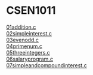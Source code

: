 # CSEN1011
[01addition.c](https://github.com/srishivanic/CSEN1011/blob/561d1df3abca3d91ca7069553f335d7ae19c4897/01Additionalgorithm.txt)<br/>
[02simpleinterest.c](https://github.com/srishivanic/CSEN1011/blob/2d9e96b46809cb26eb9a6134ab887760fd70233c/02Simpleinterest)<br/>
[03evenodd.c](https://github.com/srishivanic/CSEN1011/blob/d6239d23f1b9a1f127bc24d8c7b9352e9c859d85/03evenodd%20c++.txt)<br/>
[04primenum.c](https://github.com/srishivanic/CSEN1011/blob/291536a54b04707080e729873f9741c8bf663b46/04primenumbers.c++.txt)<br/>
[05threeintegers.c](https://github.com/srishivanic/CSEN1011/blob/60b5dbf7b106edbae2ad1c0fdaa31d7cbd74d04d/05threeintegers.cpp)<br/>
[06salaryprogram.c](https://github.com/srishivanic/CSEN1011/blob/36c0dfb23d8c10ffa166eb4457db6259bc3eeed4/06salaryprogram.c)<br/>
[07simpleandcompoundinterest.c](https://github.com/srishivanic/CSEN1011/blob/fcbc0910812aed78efacdf7c1d4727abd7690061/07simpleandcompoundinterest.cpp)<br/>
